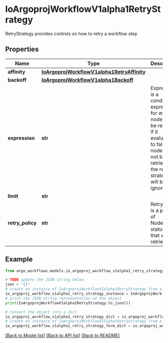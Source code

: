 # IoArgoprojWorkflowV1alpha1RetryStrategy

RetryStrategy provides controls on how to retry a workflow step

## Properties

Name | Type | Description | Notes
------------ | ------------- | ------------- | -------------
**affinity** | [**IoArgoprojWorkflowV1alpha1RetryAffinity**](IoArgoprojWorkflowV1alpha1RetryAffinity.md) |  | [optional] 
**backoff** | [**IoArgoprojWorkflowV1alpha1Backoff**](IoArgoprojWorkflowV1alpha1Backoff.md) |  | [optional] 
**expression** | **str** | Expression is a condition expression for when a node will be retried. If it evaluates to false, the node will not be retried and the retry strategy will be ignored | [optional] 
**limit** | **str** |  | [optional] 
**retry_policy** | **str** | RetryPolicy is a policy of NodePhase statuses that will be retried | [optional] 

## Example

```python
from argo_workflows.models.io_argoproj_workflow_v1alpha1_retry_strategy import IoArgoprojWorkflowV1alpha1RetryStrategy

# TODO update the JSON string below
json = "{}"
# create an instance of IoArgoprojWorkflowV1alpha1RetryStrategy from a JSON string
io_argoproj_workflow_v1alpha1_retry_strategy_instance = IoArgoprojWorkflowV1alpha1RetryStrategy.from_json(json)
# print the JSON string representation of the object
print(IoArgoprojWorkflowV1alpha1RetryStrategy.to_json())

# convert the object into a dict
io_argoproj_workflow_v1alpha1_retry_strategy_dict = io_argoproj_workflow_v1alpha1_retry_strategy_instance.to_dict()
# create an instance of IoArgoprojWorkflowV1alpha1RetryStrategy from a dict
io_argoproj_workflow_v1alpha1_retry_strategy_form_dict = io_argoproj_workflow_v1alpha1_retry_strategy.from_dict(io_argoproj_workflow_v1alpha1_retry_strategy_dict)
```
[[Back to Model list]](../README.md#documentation-for-models) [[Back to API list]](../README.md#documentation-for-api-endpoints) [[Back to README]](../README.md)


